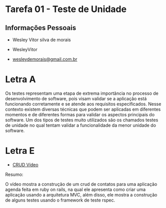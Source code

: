 # Tarefa 01 - Teste de Unidade

## Informações Pessoais
- Wesley Vitor silva de morais

- WesleyVitor

- wesleydemorais@gmail.com.br


# Letra A

Os testes representam uma etapa de extrema importância no processo de desenvolvimento de software, pois visam validar se a aplicação está funcionando corretamente e se atende aos requisitos especificados.
Nesse contexto existem diversas técnicas que podem ser aplicadas em diferentes momentos e de diferentes formas para validar os aspectos principais do software. Um dos tipos de testes muito utilizados são os chamados testes de unidade no qual tentam validar a funcionalidade da menor unidade do software.


# Letra E

* [CRUD Vídeo ](https://www.youtube.com/watch?v=0k8ZguAJ82A)

Resumo:

O vídeo mostra a construção de um crud de contatos para uma aplicação agenda feita em ruby on rails, na qual ele apresenta como criar uma aplicação usando a arquitetura MVC, além disso, ele mostra a construção de alguns testes usando o framework de teste rspec.

